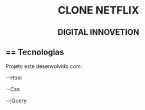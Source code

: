 <h1 align="center">    
   CLONE NETFLIX
</h1>
<h2 align ="center">
DIGITAL INNOVETION
</h2>

## == Tecnologias

Projeto este desenvolvido com:

--Html

--Css

--jQuery
